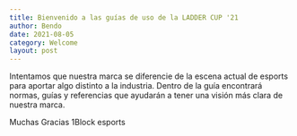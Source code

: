 ```yaml
---
title: Bienvenido a las guías de uso de la LADDER CUP '21
author: Bendo
date: 2021-08-05
category: Welcome
layout: post
---
```


Intentamos que nuestra marca se diferencie de la escena actual de esports para aportar algo distinto a la industria. Dentro de la guía encontrará normas, guías y referencias que ayudarán a tener una visión más clara de nuestra marca. 


Muchas Gracias
1Block esports